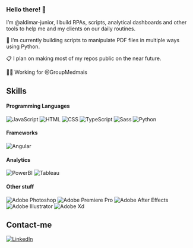 ### Hello there! 👋

I’m @aldimar-junior, I build RPAs, scripts, analytical dashboards and other tools to help me and my clients on our daily routines.

🔭 I’m currently building scripts to manipulate PDF files in multiple ways using Python.

📋 I plan on making most of my repos public on the near future.

👨‍💻 Working for @GroupMedmais

## Skills
#### Programming Languages
![JavaScript](https://img.shields.io/badge/JavaScript--1?logo=javascript&style=social&logoColor=F7DF1E)
![HTML](https://img.shields.io/badge/HTML--1?logo=html5&style=social&logoColor=E34F26)
![CSS](https://img.shields.io/badge/CSS--1?logo=css3&style=social&logoColor=1572B6)
![TypeScript](https://img.shields.io/badge/TypeScript--1?logo=typescript&style=social&logoColor=3178C6)
![Sass](https://img.shields.io/badge/Sass--1?logo=sass&style=social&logoColor=CC6699)
![Python](https://img.shields.io/badge/Python--1?logo=python&style=social&logoColor=3776AB)

#### Frameworks
![Angular](https://img.shields.io/badge/Angular--1?logo=angular&style=social&logoColor=0F0F11)

#### Analytics
![PowerBI](https://img.shields.io/badge/PowerBI--1?logo=simpleanalytics&style=social&logoColor=f5ba06)
![Tableau](https://img.shields.io/badge/Tableau--1?logo=tableau&style=social&logoColor=E97627)

#### Other stuff
![Adobe Photoshop](https://img.shields.io/badge/Adobe%20Ps--1?logo=adobephotoshop&style=social&logoColor=31A8FF)
![Adobe Premiere Pro](https://img.shields.io/badge/Adobe%20Pr--1?logo=adobepremierepro&style=social&logoColor=9999FF)
![Adobe After Effects](https://img.shields.io/badge/Adobe%20Ae--1?logo=adobeaftereffects&style=social&logoColor=9999FF)
![Adobe Illustrator](https://img.shields.io/badge/Adobe%20Ai--1?logo=adobeillustrator&style=social&logoColor=FF9A00)
![Adobe Xd](https://img.shields.io/badge/Adobe%20Xd--1?logo=adobexd&style=social&logoColor=FF61F6)

## Contact-me
[![LinkedIn](https://img.shields.io/badge/Follow%20Me--1?logo=linkedin&style=social)](https://www.linkedin.com/in/aldimar-junior)
<!---
aldimar-junior/aldimar-junior is a ✨ special ✨ repository because its `README.md` (this file) appears on your GitHub profile.
You can click the Preview link to take a look at your changes.
--->
